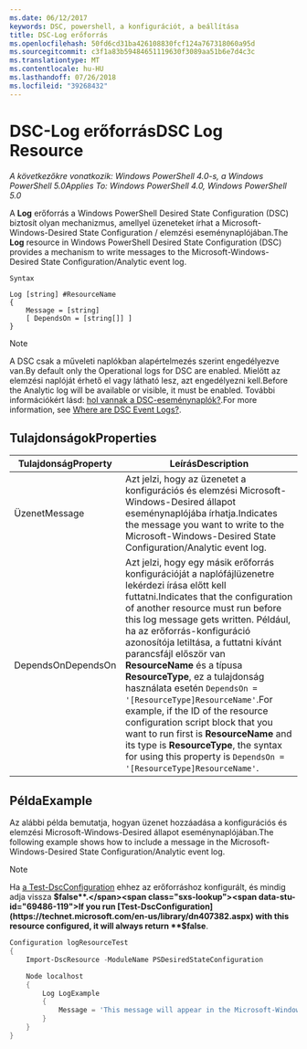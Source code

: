 ```yaml
---
ms.date: 06/12/2017
keywords: DSC, powershell, a konfigurációt, a beállítása
title: DSC-Log erőforrás
ms.openlocfilehash: 50fd6cd31ba426108830fcf124a767318060a95d
ms.sourcegitcommit: c3f1a83b59484651119630f3089aa51b6e7d4c3c
ms.translationtype: MT
ms.contentlocale: hu-HU
ms.lasthandoff: 07/26/2018
ms.locfileid: "39268432"
---
```

# <a name="dsc-log-resource"></a><span data-ttu-id="69486-103">DSC-Log erőforrás</span><span class="sxs-lookup"><span data-stu-id="69486-103">DSC Log Resource</span></span>

<span data-ttu-id="69486-104">_A következőkre vonatkozik: Windows PowerShell 4.0-s, a Windows PowerShell 5.0_</span><span class="sxs-lookup"><span data-stu-id="69486-104">_Applies To: Windows PowerShell 4.0, Windows PowerShell 5.0_</span></span>

<span data-ttu-id="69486-105">A __Log__ erőforrás a Windows PowerShell Desired State Configuration (DSC) biztosít olyan mechanizmus, amellyel üzeneteket írhat a Microsoft-Windows-Desired State Configuration / elemzési eseménynaplójában.</span><span class="sxs-lookup"><span data-stu-id="69486-105">The __Log__ resource in Windows PowerShell Desired State Configuration (DSC) provides a mechanism to write messages to the Microsoft-Windows-Desired State Configuration/Analytic event log.</span></span>

```
Syntax

Log [string] #ResourceName
{
    Message = [string]
    [ DependsOn = [string[]] ]
}
```

> [!NOTE]
> <span data-ttu-id="69486-106">A DSC csak a műveleti naplókban alapértelmezés szerint engedélyezve van.</span><span class="sxs-lookup"><span data-stu-id="69486-106">By default only the Operational logs for DSC are enabled.</span></span> <span data-ttu-id="69486-107">Mielőtt az elemzési naplóját érhető el vagy látható lesz, azt engedélyezni kell.</span><span class="sxs-lookup"><span data-stu-id="69486-107">Before the Analytic log will be available or visible, it must be enabled.</span></span> <span data-ttu-id="69486-108">További információkért lásd: [hol vannak a DSC-eseménynaplók?](troubleshooting.md#where-are-dsc-event-logs).</span><span class="sxs-lookup"><span data-stu-id="69486-108">For more information, see [Where are DSC Event Logs?](troubleshooting.md#where-are-dsc-event-logs).</span></span>

## <a name="properties"></a><span data-ttu-id="69486-109">Tulajdonságok</span><span class="sxs-lookup"><span data-stu-id="69486-109">Properties</span></span>

| <span data-ttu-id="69486-110">Tulajdonság</span><span class="sxs-lookup"><span data-stu-id="69486-110">Property</span></span> | <span data-ttu-id="69486-111">Leírás</span><span class="sxs-lookup"><span data-stu-id="69486-111">Description</span></span> |
| --- | --- |
| <span data-ttu-id="69486-112">Üzenet</span><span class="sxs-lookup"><span data-stu-id="69486-112">Message</span></span>| <span data-ttu-id="69486-113">Azt jelzi, hogy az üzenetet a konfigurációs és elemzési Microsoft-Windows-Desired állapot eseménynaplójába írhatja.</span><span class="sxs-lookup"><span data-stu-id="69486-113">Indicates the message you want to write to the Microsoft-Windows-Desired State Configuration/Analytic event log.</span></span>|
| <span data-ttu-id="69486-114">DependsOn</span><span class="sxs-lookup"><span data-stu-id="69486-114">DependsOn</span></span> | <span data-ttu-id="69486-115">Azt jelzi, hogy egy másik erőforrás konfigurációját a naplófájlüzenetre lekérdezi írása előtt kell futtatni.</span><span class="sxs-lookup"><span data-stu-id="69486-115">Indicates that the configuration of another resource must run before this log message gets written.</span></span> <span data-ttu-id="69486-116">Például, ha az erőforrás-konfiguráció azonosítója letiltása, a futtatni kívánt parancsfájl először van **ResourceName** és a típusa **ResourceType**, ez a tulajdonság használata esetén `DependsOn = '[ResourceType]ResourceName'`.</span><span class="sxs-lookup"><span data-stu-id="69486-116">For example, if the ID of the resource configuration script block that you want to run first is **ResourceName** and its type is **ResourceType**, the syntax for using this property is `DependsOn = '[ResourceType]ResourceName'`.</span></span>|

## <a name="example"></a><span data-ttu-id="69486-117">Példa</span><span class="sxs-lookup"><span data-stu-id="69486-117">Example</span></span>

<span data-ttu-id="69486-118">Az alábbi példa bemutatja, hogyan üzenet hozzáadása a konfigurációs és elemzési Microsoft-Windows-Desired állapot eseménynaplójában.</span><span class="sxs-lookup"><span data-stu-id="69486-118">The following example shows how to include a message in the Microsoft-Windows-Desired State Configuration/Analytic event log.</span></span>

> [!NOTE]
> <span data-ttu-id="69486-119">Ha [a Test-DscConfiguration](https://technet.microsoft.com/en-us/library/dn407382.aspx) ehhez az erőforráshoz konfigurált, és mindig adja vissza **$false**.</span><span class="sxs-lookup"><span data-stu-id="69486-119">If you run [Test-DscConfiguration](https://technet.microsoft.com/en-us/library/dn407382.aspx) with this resource configured, it will always return **$false**.</span></span>

```powershell
Configuration logResourceTest
{
    Import-DscResource -ModuleName PSDesiredStateConfiguration

    Node localhost
    {
        Log LogExample
        {
            Message = 'This message will appear in the Microsoft-Windows-Desired State Configuration/Analytic event log.'
        }
    }
}
```